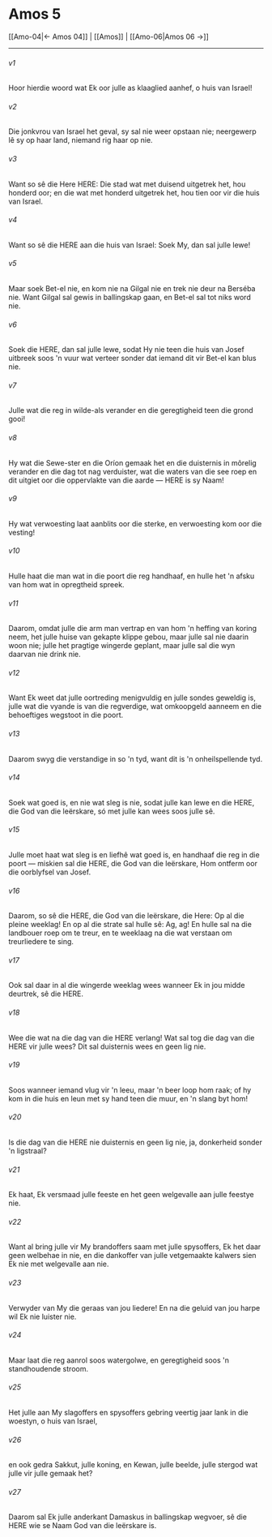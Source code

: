 # Amos 5

[[Amo-04|← Amos 04]] | [[Amos]] | [[Amo-06|Amos 06 →]]
***

###### v1
Hoor hierdie woord wat Ek oor julle as klaaglied aanhef, o huis van Israel! 
###### v2
Die jonkvrou van Israel het geval, sy sal nie weer opstaan nie; neergewerp lê sy op haar land, niemand rig haar op nie. 
###### v3
Want so sê die Here HERE: Die stad wat met duisend uitgetrek het, hou honderd oor; en die wat met honderd uitgetrek het, hou tien oor vir die huis van Israel. 
###### v4
Want so sê die HERE aan die huis van Israel: Soek My, dan sal julle lewe! 
###### v5
Maar soek Bet-el nie, en kom nie na Gilgal nie en trek nie deur na Berséba nie. Want Gilgal sal gewis in ballingskap gaan, en Bet-el sal tot niks word nie. 
###### v6
Soek die HERE, dan sal julle lewe, sodat Hy nie teen die huis van Josef uitbreek soos 'n vuur wat verteer sonder dat iemand dit vir Bet-el kan blus nie. 
###### v7
Julle wat die reg in wilde-als verander en die geregtigheid teen die grond gooi! 
###### v8
Hy wat die Sewe-ster en die Oríon gemaak het en die duisternis in môrelig verander en die dag tot nag verduister, wat die waters van die see roep en dit uitgiet oor die oppervlakte van die aarde — HERE is sy Naam! 
###### v9
Hy wat verwoesting laat aanblits oor die sterke, en verwoesting kom oor die vesting! 
###### v10
Hulle haat die man wat in die poort die reg handhaaf, en hulle het 'n afsku van hom wat in opregtheid spreek. 
###### v11
Daarom, omdat julle die arm man vertrap en van hom 'n heffing van koring neem, het julle huise van gekapte klippe gebou, maar julle sal nie daarin woon nie; julle het pragtige wingerde geplant, maar julle sal die wyn daarvan nie drink nie. 
###### v12
Want Ek weet dat julle oortreding menigvuldig en julle sondes geweldig is, julle wat die vyande is van die regverdige, wat omkoopgeld aanneem en die behoeftiges wegstoot in die poort. 
###### v13
Daarom swyg die verstandige in so 'n tyd, want dit is 'n onheilspellende tyd. 
###### v14
Soek wat goed is, en nie wat sleg is nie, sodat julle kan lewe en die HERE, die God van die leërskare, só met julle kan wees soos julle sê. 
###### v15
Julle moet haat wat sleg is en liefhê wat goed is, en handhaaf die reg in die poort — miskien sal die HERE, die God van die leërskare, Hom ontferm oor die oorblyfsel van Josef. 
###### v16
Daarom, so sê die HERE, die God van die leërskare, die Here: Op al die pleine weeklag! En op al die strate sal hulle sê: Ag, ag! En hulle sal na die landbouer roep om te treur, en te weeklaag na die wat verstaan om treurliedere te sing. 
###### v17
Ook sal daar in al die wingerde weeklag wees wanneer Ek in jou midde deurtrek, sê die HERE. 
###### v18
Wee die wat na die dag van die HERE verlang! Wat sal tog die dag van die HERE vir julle wees? Dit sal duisternis wees en geen lig nie. 
###### v19
Soos wanneer iemand vlug vir 'n leeu, maar 'n beer loop hom raak; of hy kom in die huis en leun met sy hand teen die muur, en 'n slang byt hom! 
###### v20
Is die dag van die HERE nie duisternis en geen lig nie, ja, donkerheid sonder 'n ligstraal? 
###### v21
Ek haat, Ek versmaad julle feeste en het geen welgevalle aan julle feestye nie. 
###### v22
Want al bring julle vir My brandoffers saam met julle spysoffers, Ek het daar geen welbehae in nie, en die dankoffer van julle vetgemaakte kalwers sien Ek nie met welgevalle aan nie. 
###### v23
Verwyder van My die geraas van jou liedere! En na die geluid van jou harpe wil Ek nie luister nie. 
###### v24
Maar laat die reg aanrol soos watergolwe, en geregtigheid soos 'n standhoudende stroom. 
###### v25
Het julle aan My slagoffers en spysoffers gebring veertig jaar lank in die woestyn, o huis van Israel, 
###### v26
en ook gedra Sakkut, julle koning, en Kewan, julle beelde, julle stergod wat julle vir julle gemaak het? 
###### v27
Daarom sal Ek julle anderkant Damaskus in ballingskap wegvoer, sê die HERE wie se Naam God van die leërskare is. 
